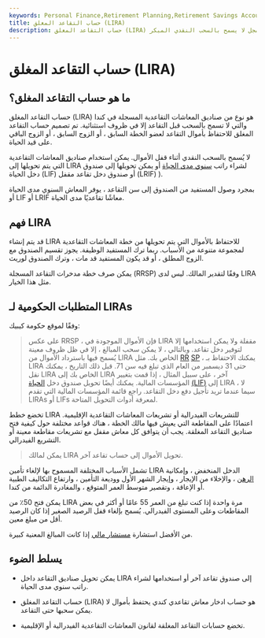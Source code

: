 ```yaml
---
keywords: Personal Finance,Retirement Planning,Retirement Savings Accounts
title: حساب التقاعد المغلق (LIRA)
description: حساب التقاعد المغلق (LIRA) هو حساب ادخار تقاعد كندي مسجل لا يسمح بالسحب النقدي المبكر.
---
```


# حساب التقاعد المغلق (LIRA)
## ما هو حساب التقاعد المغلق؟

حساب التقاعد المغلق (LIRA) هو نوع من صناديق المعاشات التقاعدية المسجلة في كندا والتي لا تسمح بالسحب قبل التقاعد إلا في ظروف استثنائية. تم تصميم حساب التقاعد المغلق للاحتفاظ بأموال التقاعد لعضو الخطة السابق ، أو الزوج السابق ، أو الزوج الباقي على قيد الحياة.

لا يُسمح بالسحب النقدي أثناء قفل الأموال. يمكن استخدام صناديق المعاشات التقاعدية التي يتم تحويلها إلى LIRA لشراء راتب [سنوي مدى الحياة](/lifeannuity) أو يمكن تحويلها إلى صندوق دخل الحياة (LIF) أو صندوق دخل تقاعد مقفل (LRIF) ).

بمجرد وصول المستفيد من الصندوق إلى سن التقاعد ، يوفر المعاش السنوي مدى الحياة أو LIF أو LRIF معاشًا تقاعديًا مدى الحياة.

## فهم LIRA

قد يتم إنشاء LIRA للاحتفاظ بالأموال التي يتم تحويلها من خطة المعاشات التقاعدية لمجموعة متنوعة من الأسباب. ربما ترك المستفيد الوظيفة. يجوز تقسيم الصندوق مع الزوج المطلق ، أو قد يكون المستفيد قد مات ، وترك الصندوق لوريث.

يمكن صرف خطة مدخرات التقاعد المسجلة (RRSP) وفقًا لتقدير المالك. ليس لدى LIRA مثل هذا الخيار.

## المتطلبات الحكومية لـ LIRAs

وفقًا لموقع حكومة كيبيك:

>

> على عكس RRSP ، فإن الأموال الموجودة في LIRA مقفلة ولا يمكن استخدامها إلا لتوفير دخل تقاعد. وبالتالي ، لا يمكن سحب المبالغ ، إلا في ظل ظروف معينة يُسمح فيها باسترداد الأموال من LIRA الخاص بك. مثل [RR](/rrsp) [SP](/rrsp) ، يمكنك الاحتفاظ بـ LIRA حتى 31 ديسمبر من العام الذي تبلغ فيه سن 71. قبل ذلك التاريخ ، يمكنك نقل LIRA الخاص بك إلى LIRA آخر ، على سبيل المثال ، إذا قمت بتغيير المؤسسات المالية. يمكنك أيضًا تحويل صندوق دخل [الحياة](/life-income-fund) [(LIF)](/life-income-fund) إلى LIRA ، لا سيما عندما تريد تأجيل دفع دخل التقاعد. راجع قائمة المؤسسات المالية التي تقدم LIRAs أو LIFs لمعرفة أدوات التحويل المتاحة.

>

تخضع خطط LIRA للتشريعات الفيدرالية أو تشريعات المعاشات التقاعدية الإقليمية. اعتمادًا على المقاطعة التي يعيش فيها مالك الخطة ، هناك قواعد مختلفة حول كيفية فتح صناديق التقاعد المغلقة. يجب أن يتوافق كل معاش مقفل مع تشريعات مقاطعة معينة أو التشريع الفيدرالي.

> يمكن لمالك LIRA تحويل الأموال إلى حساب تقاعد آخر.

>

تشمل الأسباب المختلفة المسموح بها لإلغاء تأمين LIRA الدخل المنخفض ، وإمكانية [الرهن](/foreclosure) ، والإخلاء من الإيجار ، وإيجار الشهر الأول ووديعة التأمين ، وارتفاع التكاليف الطبية أو الإعاقة ، وتقصير متوسط العمر المتوقع ، والمغادرة الدائمة من كندا.

يمكن فتح 50٪ من LIRA مرة واحدة إذا كنت تبلغ من العمر 55 عامًا أو أكثر في بعض المقاطعات وعلى المستوى الفيدرالي. يُسمح بإلغاء قفل الرصيد الصغير إذا كان الرصيد أقل من مبلغ معين.

من الأفضل استشارة [مستشار مالي](/financial-advisor) إذا كانت المبالغ المعنية كبيرة.

## يسلط الضوء

- يمكن تحويل صناديق التقاعد داخل LIRA إلى صندوق تقاعد آخر أو استخدامها لشراء راتب سنوي مدى الحياة.

- حساب التقاعد المغلق (LIRA) هو حساب ادخار معاش تقاعدي كندي يحتفظ بأموال لا يمكن سحبها حتى التقاعد.

- تخضع حسابات التقاعد المغلقة لقانون المعاشات التقاعدية الفيدرالية أو الإقليمية.

